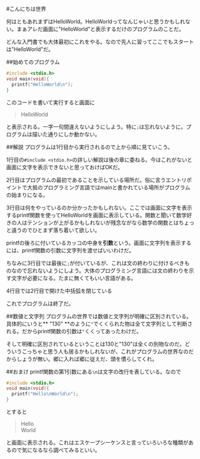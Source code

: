 #こんにちは世界

何はともあれまずはHelloWorld。HelloWorldってなんじゃいと思うかもしれない。まぁアレだ画面に"HelloWorld"と表示するだけのプログラムのことだ。

どんな入門書でも大体最初にこれをやる。なので先人に習ってここでもスタートは"HelloWorld"だ。

##始めてのプログラム

```c
#include <stdio.h>
void main(void){
  printf("HelloWorld\n");
}
```
このコードを書いて実行すると画面に

>HelloWorld

と表示される。一字一句間違えないようにしよう。特に`;`は忘れないように。プログラムは描いた通りにしか動かない。



##解説
プログラムは1行目から実行されるので上から順に見ていこう。

1行目の`#include <stdio.h>`の詳しい解説は後の章に委ねる。今はこれがないと画面に文字を表示できないと思っておけばOKだ。

2行目はプログラムの最初であることを示している場所だ。俗に言うエントリポイントで大抵のプログラミング言語ではmainと書かれている場所がプログラムの始まりになる。

3行目は何をやっているのか分かったかもしれない。ここでは画面に文字を表示するprintf関数を使ってHelloWorldを画面に表示している。関数と聞いて数学好きの人はテンションが上がるかもしれないが残念ながなら数学の関数とはちょっと違うのでひとまず落ち着いて欲しい。

printfの後ろに付いているカッコの中身を**引数**という。画面に文字列を表示するには、printf関数の引数に文字列を渡せばいいわけだ。

ちなみに3行目では最後に`;`が付いているが、これは文の終わりに付けるべきものなので忘れないようにしよう。大体のプログラミング言語には文の終わりを示す文字が必要になる。たまに無くてもいい言語がある。

4行目では2行目で開けた中括弧を閉じている

これでプログラムは終了だ。

##数値と文字列
プログラムの世界では数値と文字列が明確に区別されている。具体的にいうと** "130" **のように`"`でくくられた物は全て文字列として判断される。だからprintf関数の引数は`"`くくってあったわけだ。

そして明確に区別されているということは130と"130"は全くの別物なのだ。どういうこっちゃと思う人も居るかもしれないが、これがプログラムの世界なのだからしょうが無い。郷に入れば郷に従えだ、頭を慣らしてくれ。

##おまけ
printf関数の第1引数にある`\n`は文字の改行を表している。なので

```c
#include <stdio.h>
void main(void){
  printf("Hello\nWorld\n");
}
```
とすると

>Hello<br>
  >World

と画面に表示される。これはエスケープシーケンスと言っていろいろな種類があるので気になるなら調べてみるといい。
